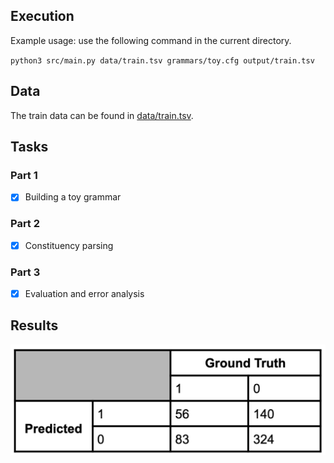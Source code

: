 ## Execution

Example usage: use the following command in the current directory.

`python3 src/main.py data/train.tsv grammars/toy.cfg output/train.tsv`

## Data

The train data can be found in [data/train.tsv](data/train.tsv).

## Tasks
### Part 1
- [x] Building a toy grammar

### Part 2 
- [x] Constituency parsing

### Part 3
- [x] Evaluation and error analysis

## Results
![Classification Report](https://github.com/zamaniali1995/grammar_checker/blob/master/classification_report.png)
